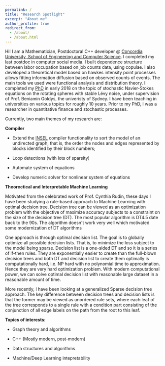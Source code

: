 ```yaml
---
permalink: /
title: "Research Spotlight"
excerpt: "About me"
author_profile: true
redirect_from: 
  - /about/
  - /about.html
---
```


Hi! I am a Mathematician, Postdoctoral C++ developer @ [Concordia University, School of Engineering and Computer Science](https://www.concordia.ca/ginacody.html). I completed my last postdoc in computer social media. I built dependence structure between labor occupation based on job counts data,  using copulae. I also developed a theoretical model based on hawkes intensity point processes allows fitting information diffusion based on observed counts of events. The main tools we used were functional analysis and distribution theory. I completed my [PhD](https://www.maths.usyd.edu.au/ut/people?who=LJ_Dong) in early 2018 on the topic of stochastic Navier-Stokes equations on the rotating spheres with stable Lévy noise, under supervision of Prof. Beniamin Goldys, the univeristy of Sydney. I have been teaching in universities on various topics for roughly 10 years. Prior to my PhD, I was a researcher in quantitative finance and stochastic processes.

Currently, two main themes of my research are:

**Compiler**

* Extend the [INSEL](https://www.insel.eu/en/) compiler functionality to sort the model of an undirected graph, that is, the order the nodes and edges represented by blocks
identified by their block numbers;

* Loop detections (with lots of sparsity)

* Automate system of equations

* Develop numeric solver for nonlinear system of equations

**Theorectical and Interpretable Machine Learning**

Motivated from the celebrated work of Prof. Cynthia Rudin, these days I have been studying a rule-based approach to Machine Learning with optimal decision tree.
Decision tree can be viewed as an optimization problem with the objective of
maximize accuracy subjects to a constraint on the size of the decision tree (DT).
The most popular algorithm is DT4.5 date back to the 90s. The algorithm doesn't work very well which motivated some modernization of DT algorithms

One approach is through optimal decision list. The goal is to globally optimize all possible decision lists.
That is, to minimize the loss subject to the model being sparse. Decision list is a one-sided DT and so it is a series of if-then rules.
They are exponentially easier to create than the full-blown decision trees and both DT and decision list to create them optimally is computationally hard,
i.e. NP hard with no polynomial time to approximation. Hence they are very hard optimization problem.
With modern computational power, we can solve optimal decision list with reasonable large dataset in a reasonable amount of time.

More recently, I have been looking at a generalized Sparse decision tree approach. The key difference between decision trees and decision lists is that the former may be viewed as unordered  rule sets, where each leaf of the tree corresponds to a single rule with a condition part consisting of the conjunction of all edge labels on the path from the root to this leaf.

**Topics of interests**: 

* Graph theory and algorithms

* C++ (Mostly modern, post-modern)

* Data structures and algorithms

* Machine/Deep Learning intepretability


<!---

**Past Interests**

* Mathematical Analysis of Artificial Intelligence and Theoretical Computer Science

* Theoretical or Statistical Machine Learning

* Stochastic PDEs, Financial Mathematics

* Quantum Computing, Quantum game theory, Information Geometry, Quantum Machine Learning

* Point processes and applications to Social Media, Finance, Insurance, Quantum Physics

--->

